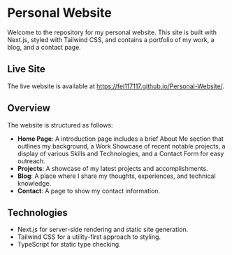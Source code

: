 # Personal Website

Welcome to the repository for my personal website. This site is built with Next.js, styled with Tailwind CSS, and contains a portfolio of my work, a blog, and a contact page.

## Live Site

The live website is available at https://fei117117.github.io/Personal-Website/.

## Overview

The website is structured as follows:

- **Home Page**: A introduction page includes a brief About Me section that outlines my background, a Work Showcase of recent notable projects, a display of various Skills and Technologies, and a Contact Form for easy outreach.
- **Projects**: A showcase of my latest projects and accomplishments.
- **Blog**: A place where I share my thoughts, experiences, and technical knowledge.
- **Contact**: A page to show my contact information.

## Technologies

- Next.js for server-side rendering and static site generation.
- Tailwind CSS for a utility-first approach to styling.
- TypeScript for static type checking.
